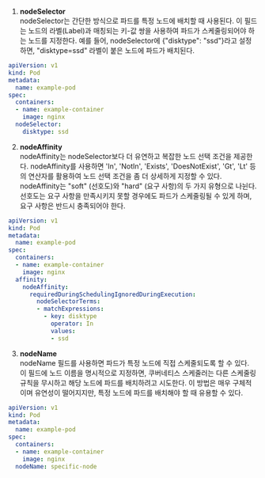 1. **nodeSelector**
<br> nodeSelector는 간단한 방식으로 파드를 특정 노드에 배치할 때 사용된다. 이 필드는 노드의 라벨(Label)과 매칭되는 키-값 쌍을 사용하여 파드가 스케줄링되어야 하는 노드를 지정한다. 예를 들어, nodeSelector에 {"disktype": "ssd"}라고 설정하면, "disktype=ssd" 라벨이 붙은 노드에 파드가 배치된다.

```yaml 
apiVersion: v1
kind: Pod
metadata:
  name: example-pod
spec:
  containers:
  - name: example-container
    image: nginx
  nodeSelector:
    disktype: ssd
```

2. **nodeAffinity**
<br>nodeAffinity는 nodeSelector보다 더 유연하고 복잡한 노드 선택 조건을 제공한다. nodeAffinity를 사용하면 'In', 'NotIn', 'Exists', 'DoesNotExist', 'Gt', 'Lt' 등의 연산자를 활용하여 노드 선택 조건을 좀 더 상세하게 지정할 수 있다. nodeAffinity는 "soft" (선호도)와 "hard" (요구 사항)의 두 가지 유형으로 나뉜다. 선호도는 요구 사항을 만족시키지 못할 경우에도 파드가 스케줄링될 수 있게 하며, 요구 사항은 반드시 충족되어야 한다.

```yaml
apiVersion: v1
kind: Pod
metadata:
  name: example-pod
spec:
  containers:
  - name: example-container
    image: nginx
  affinity:
    nodeAffinity:
      requiredDuringSchedulingIgnoredDuringExecution:
        nodeSelectorTerms:
        - matchExpressions:
          - key: disktype
            operator: In
            values:
            - ssd

```

3. **nodeName**
<br>nodeName 필드를 사용하면 파드가 특정 노드에 직접 스케줄되도록 할 수 있다. 이 필드에 노드 이름을 명시적으로 지정하면, 쿠버네티스 스케줄러는 다른 스케줄링 규칙을 무시하고 해당 노드에 파드를 배치하려고 시도한다. 이 방법은 매우 구체적이며 유연성이 떨어지지만, 특정 노드에 파드를 배치해야 할 때 유용할 수 있다.

```yaml
apiVersion: v1
kind: Pod
metadata:
  name: example-pod
spec:
  containers:
  - name: example-container
    image: nginx
  nodeName: specific-node

```